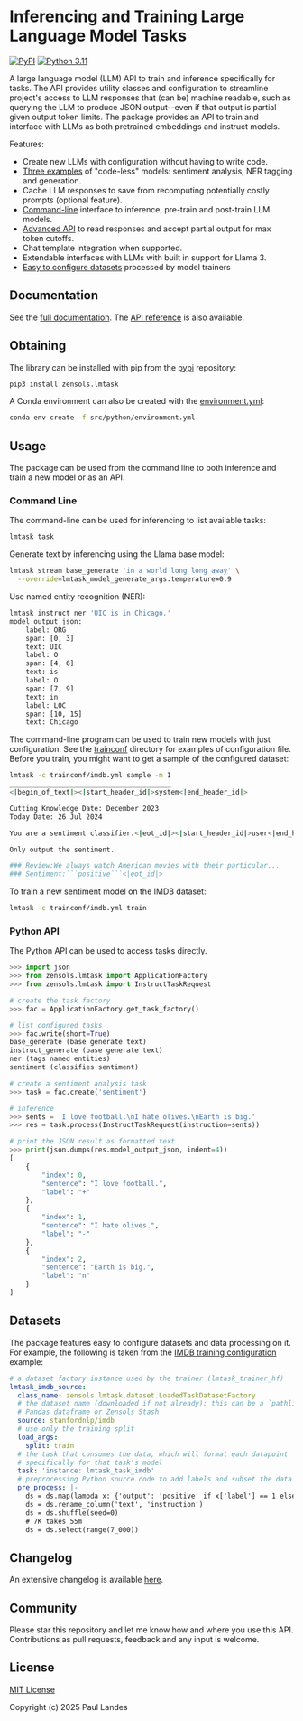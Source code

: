 # Inferencing and Training Large Language Model Tasks

[![PyPI][pypi-badge]][pypi-link]
[![Python 3.11][python311-badge]][python311-link]

A large language model (LLM) API to train and inference specifically for tasks.
The API provides utility classes and configuration to streamline project's
access to LLM responses that (can be) machine readable, such as querying the
LLM to produce JSON output--even if that output is partial given output token
limits.  The package provides an API to train and interface with LLMs as both
pretrained embeddings and instruct models.

Features:

* Create new LLMs with configuration without having to write code.
* [Three examples](resources/tasks.yml) of "code-less" models: sentiment
  analysis, NER tagging and generation.
* Cache LLM responses to save from recomputing potentially costly prompts
  (optional feature).
* [Command-line](#command-line) interface to inference, pre-train and
  post-train LLM models.
* [Advanced API](#python-api) to read responses and accept partial output for
  max token cutoffs.
* Chat template integration when supported.
* Extendable interfaces with LLMs with built in support for Llama 3.
* [Easy to configure datasets](#datasets) processed by model trainers


## Documentation

See the [full documentation](https://plandes.github.io/lmtask/index.html).
The [API reference](https://plandes.github.io/lmtask/api.html) is also
available.


## Obtaining

The library can be installed with pip from the [pypi] repository:
```bash
pip3 install zensols.lmtask
```

A Conda environment can also be created with the
[environment.yml](src/python/environment.yml):
```bash
conda env create -f src/python/environment.yml
```


## Usage

The package can be used from the command line to both inference and train a new
model or as an API.


### Command Line

The command-line can be used for inferencing to list available tasks:

```bash
lmtask task
```

Generate text by inferencing using the Llama base model:

```bash
lmtask stream base_generate 'in a world long long away' \
  --override=lmtask_model_generate_args.temperature=0.9
```

Use named entity recognition (NER):
```bash
lmtask instruct ner 'UIC is in Chicago.' 
model_output_json:
    label: ORG
    span: [0, 3]
    text: UIC
    label: O
    span: [4, 6]
    text: is
    label: O
    span: [7, 9]
    text: in
    label: LOC
    span: [10, 15]
    text: Chicago
```

The command-line program can be used to train new models with just
configuration.  See the [trainconf](trainconf) directory for examples of
configuration file.  Before you train, you might want to get a sample of the
configured dataset:

```bash
lmtask -c trainconf/imdb.yml sample -m 1
________________________________________
<|begin_of_text|><|start_header_id|>system<|end_header_id|>

Cutting Knowledge Date: December 2023
Today Date: 26 Jul 2024

You are a sentiment classifier.<|eot_id|><|start_header_id|>user<|end_header_id|>

Only output the sentiment.

### Review:We always watch American movies with their particular...
### Sentiment:```positive```<|eot_id|>
```

To train a new sentiment model on the IMDB dataset:

```bash
lmtask -c trainconf/imdb.yml train
```


### Python API

The Python API can be used to access tasks directly.

```python
>>> import json
>>> from zensols.lmtask import ApplicationFactory
>>> from zensols.lmtask import InstructTaskRequest

# create the task factory
>>> fac = ApplicationFactory.get_task_factory()

# list configured tasks
>>> fac.write(short=True)
base_generate (base generate text)
instruct_generate (base generate text)
ner (tags named entities)
sentiment (classifies sentiment)

# create a sentiment analysis task
>>> task = fac.create('sentiment')

# inference
>>> sents = 'I love football.\nI hate olives.\nEarth is big.'
>>> res = task.process(InstructTaskRequest(instruction=sents))

# print the JSON result as formatted text
>>> print(json.dumps(res.model_output_json, indent=4))
[
    {
        "index": 0,
        "sentence": "I love football.",
        "label": "+"
    },
    {
        "index": 1,
        "sentence": "I hate olives.",
        "label": "-"
    },
    {
        "index": 2,
        "sentence": "Earth is big.",
        "label": "n"
    }
]
```


## Datasets

The package features easy to configure datasets and data processing on it.  For
example, the following is taken from the [IMDB training
configuration](trainconf/imdb.yml) example:

```yaml
# a dataset factory instance used by the trainer (lmtask_trainer_hf)
lmtask_imdb_source:
  class_name: zensols.lmtask.dataset.LoadedTaskDatasetFactory
  # the dataset name (downloaded if not already); this can be a `pathlib.Path`,
  # Pandas dataframe or Zensols Stash
  source: stanfordnlp/imdb
  # use only the training split
  load_args:
    split: train
  # the task that consumes the data, which will format each datapoint
  # specifically for that task's model
  task: 'instance: lmtask_task_imdb'
  # preprocessing Python source code to add labels and subset the data (db.select)
  pre_process: |-
    ds = ds.map(lambda x: {'output': 'positive' if x['label'] == 1 else 'negative'})
    ds = ds.rename_column('text', 'instruction')
    ds = ds.shuffle(seed=0)
    # 7K takes 55m
    ds = ds.select(range(7_000))
```


## Changelog

An extensive changelog is available [here](CHANGELOG.md).


## Community

Please star this repository and let me know how and where you use this API.
Contributions as pull requests, feedback and any input is welcome.


## License

[MIT License](LICENSE.md)

Copyright (c) 2025 Paul Landes


<!-- links -->
[pypi]: https://pypi.org/project/zensols.lmtask/
[pypi-link]: https://pypi.python.org/pypi/zensols.lmtask
[pypi-badge]: https://img.shields.io/pypi/v/zensols.lmtask.svg
[python311-badge]: https://img.shields.io/badge/python-3.11-blue.svg
[python311-link]: https://www.python.org/downloads/release/python-3110
